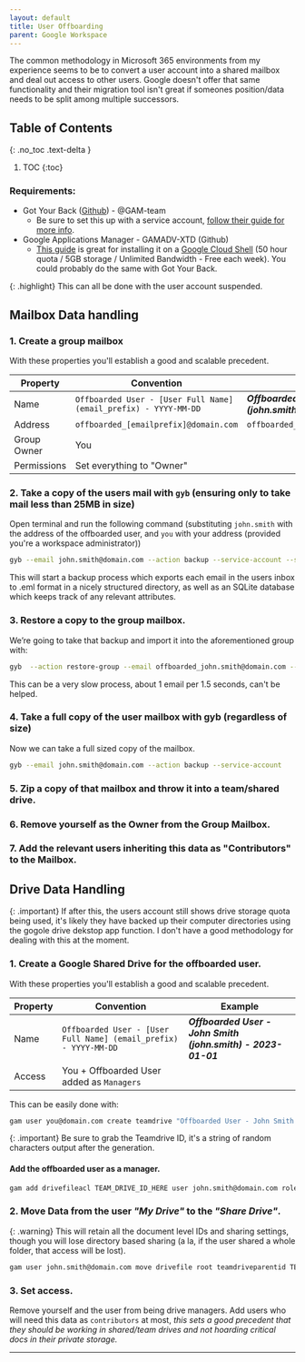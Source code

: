 ```yaml
---
layout: default
title: User Offboarding
parent: Google Workspace
---
```


The common methodology in Microsoft 365 environments from my experience seems to be to convert a user account into a shared mailbox and deal out access to other users. Google doesn't offer that same functionality and their migration tool isn't great if someones position/data needs to be split among multiple successors.

## Table of Contents
{: .no_toc .text-delta }

1. TOC
{:toc}

### Requirements:

- Got Your Back ([Github](https://github.com/GAM-team/got-your-back)) - @GAM-team
    - Be sure to set this up with a service account, [follow their guide for more info](https://github.com/BiosPlus/GoRoMa/blob/main/README.md#offboarding-users).
- Google Applications Manager - GAMADV-XTD (Github)
    - [This guide](https://basuta.com/posts/installing-google-apps-manager-gam-on-google-cloud-shell/) is great for installing it on a [Google Cloud Shell](https://cloud.google.com/shell) (50 hour quota / 5GB storage / Unlimited Bandwidth - Free each week). You could probably do the same with Got Your Back.

{: .highlight}
This can all be done with the user account suspended.

## Mailbox Data handling

### 1. Create a group mailbox

With these properties you'll establish a good and scalable precedent.

| Property | Convention | Example |
|---|---|---|
| Name | `Offboarded User - [User Full Name] (email_prefix) - YYYY-MM-DD` | ***Offboarded User - John Smith (john.smith) - 2023-01-01***
| Address | `offboarded_[emailprefix]@domain.com` | `offboarded_john.smith@domain.com` |
| Group Owner | You | |
| Permissions | Set everything to "Owner" |  |


### 2. Take a copy of the users mail with `gyb` (ensuring only to take mail less than 25MB in size)

Open terminal and run the following command (substituting `john.smith` with the address of the offboarded user, and `you` with your address (provided you're a workspace administrator))
```sh
gyb --email john.smith@domain.com --action backup --service-account --search smaller:25M
```

This will start a backup process which exports each email in the users inbox to .eml format in a nicely structured directory, as well as an SQLite database which keeps track of any relevant attributes.

### 3. Restore a copy to the group mailbox.

We’re going to take that backup and import it into the aforementioned group with:

```sh
gyb  --action restore-group --email offboarded_john.smith@domain.com --use-admin you@domain.com --service-account --local-folder /PATH/TO/BACKUP/DIR
```

This can be a very slow process, about 1 email per 1.5 seconds, can't be helped.

### 4. Take a full copy of the user mailbox with gyb (regardless of size)

Now we can take a full sized copy of the mailbox.

```sh
gyb --email john.smith@domain.com --action backup --service-account
```

### 5. Zip a copy of that mailbox and throw it into a team/shared drive.

### 6. Remove yourself as the Owner from the Group Mailbox.

### 7. Add the relevant users inheriting this data as "Contributors" to the Mailbox.

## Drive Data Handling

{: .important}
If after this, the users account still shows drive storage quota being used, it's likely they have backed up their computer directories using the gogole drive dekstop app function. I don't have a good methodology for dealing with this at the moment.

### 1. Create a Google Shared Drive for the offboarded user.

With these properties you'll establish a good and scalable precedent.

| Property | Convention | Example |
|---|---|---|
| Name | `Offboarded User - [User Full Name] (email_prefix) - YYYY-MM-DD` | ***Offboarded User - John Smith (john.smith) - 2023-01-01***
| Access | You + Offboarded User added as `Managers` | |

This can be easily done with:

```sh
gam user you@domain.com create teamdrive "Offboarded User - John Smith (john.smith) - 2023-01-01" adminmanagedrestrictions true asadmin
```
{: .important}
Be sure to grab the Teamdrive ID, it's a string of random characters output after the generation.

#### Add the offboarded user as a manager.

```sh
gam add drivefileacl TEAM_DRIVE_ID_HERE user john.smith@domain.com role organizer
```

### 2. Move Data from the user ***"My Drive"*** to the ***"Share Drive"***.

{: .warning}
This will retain all the document level IDs and sharing settings, though you will lose directory based sharing (a la, if the user shared a whole folder, that access will be lost).

```sh
gam user john.smith@domain.com move drivefile root teamdriveparentid TEAM_DRIVE_ID_HERE mergewithparent duplicatefolders merge createshortcutsfornonmovablefiles
```

### 3. Set access.
Remove yourself and the user from being drive managers. Add users who will need this data as `contributors` at most, *this sets a good precedent that they should be working in shared/team drives and not hoarding critical docs in their private storage.*

---